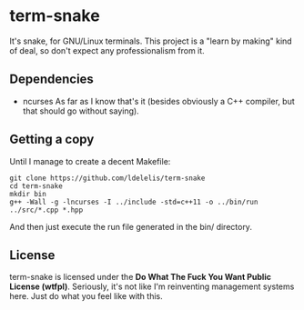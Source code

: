 # term-snake
It's snake, for GNU/Linux terminals. This project is a "learn by making" kind of deal, so don't expect any professionalism from it.

## Dependencies
- ncurses
As far as I know that's it (besides obviously a C++ compiler, but that should go without saying).

## Getting a copy
Until I manage to create a decent Makefile:
```
git clone https://github.com/ldelelis/term-snake
cd term-snake
mkdir bin
g++ -Wall -g -lncurses -I ../include -std=c++11 -o ../bin/run ../src/*.cpp *.hpp
```
And then just execute the run file generated in the bin/ directory.

## License
term-snake is licensed under the **Do What The Fuck You Want Public License (wtfpl)**. 
Seriously, it's not like I'm reinventing management systems here. Just do what you feel like with this.
